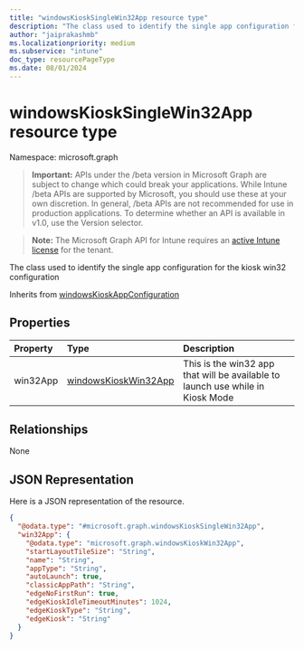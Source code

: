 ```yaml
---
title: "windowsKioskSingleWin32App resource type"
description: "The class used to identify the single app configuration for the kiosk win32 configuration"
author: "jaiprakashmb"
ms.localizationpriority: medium
ms.subservice: "intune"
doc_type: resourcePageType
ms.date: 08/01/2024
---
```


# windowsKioskSingleWin32App resource type

Namespace: microsoft.graph

> **Important:** APIs under the /beta version in Microsoft Graph are subject to change which could break your applications. While Intune /beta APIs are supported by Microsoft, you should use these at your own discretion. In general, /beta APIs are not recommended for use in production applications. To determine whether an API is available in v1.0, use the Version selector.

> **Note:** The Microsoft Graph API for Intune requires an [active Intune license](https://go.microsoft.com/fwlink/?linkid=839381) for the tenant.

The class used to identify the single app configuration for the kiosk win32 configuration


Inherits from [windowsKioskAppConfiguration](../resources/intune-deviceconfig-windowskioskappconfiguration.md)

## Properties
|Property|Type|Description|
|:---|:---|:---|
|win32App|[windowsKioskWin32App](../resources/intune-deviceconfig-windowskioskwin32app.md)|This is the win32 app that will be available to launch use while in Kiosk Mode|

## Relationships
None

## JSON Representation
Here is a JSON representation of the resource.
<!-- {
  "blockType": "resource",
  "@odata.type": "microsoft.graph.windowsKioskSingleWin32App"
}
-->
``` json
{
  "@odata.type": "#microsoft.graph.windowsKioskSingleWin32App",
  "win32App": {
    "@odata.type": "microsoft.graph.windowsKioskWin32App",
    "startLayoutTileSize": "String",
    "name": "String",
    "appType": "String",
    "autoLaunch": true,
    "classicAppPath": "String",
    "edgeNoFirstRun": true,
    "edgeKioskIdleTimeoutMinutes": 1024,
    "edgeKioskType": "String",
    "edgeKiosk": "String"
  }
}
```